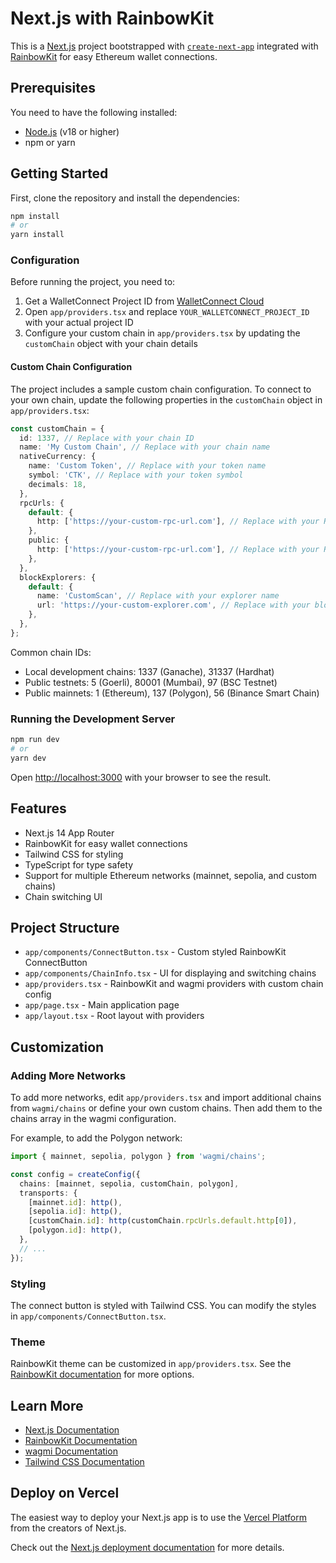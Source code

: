 # Next.js with RainbowKit

This is a [Next.js](https://nextjs.org/) project bootstrapped with [`create-next-app`](https://github.com/vercel/next.js/tree/canary/packages/create-next-app) integrated with [RainbowKit](https://www.rainbowkit.com/) for easy Ethereum wallet connections.

## Prerequisites

You need to have the following installed:

- [Node.js](https://nodejs.org/) (v18 or higher)
- npm or yarn

## Getting Started

First, clone the repository and install the dependencies:

```bash
npm install
# or
yarn install
```

### Configuration

Before running the project, you need to:

1. Get a WalletConnect Project ID from [WalletConnect Cloud](https://cloud.walletconnect.com/)
2. Open `app/providers.tsx` and replace `YOUR_WALLETCONNECT_PROJECT_ID` with your actual project ID
3. Configure your custom chain in `app/providers.tsx` by updating the `customChain` object with your chain details

#### Custom Chain Configuration

The project includes a sample custom chain configuration. To connect to your own chain, update the following properties in the `customChain` object in `app/providers.tsx`:

```typescript
const customChain = {
  id: 1337, // Replace with your chain ID
  name: 'My Custom Chain', // Replace with your chain name
  nativeCurrency: {
    name: 'Custom Token', // Replace with your token name
    symbol: 'CTK', // Replace with your token symbol
    decimals: 18,
  },
  rpcUrls: {
    default: {
      http: ['https://your-custom-rpc-url.com'], // Replace with your RPC URL
    },
    public: {
      http: ['https://your-custom-rpc-url.com'], // Replace with your RPC URL
    },
  },
  blockExplorers: {
    default: {
      name: 'CustomScan', // Replace with your explorer name
      url: 'https://your-custom-explorer.com', // Replace with your block explorer URL
    },
  },
};
```

Common chain IDs:
- Local development chains: 1337 (Ganache), 31337 (Hardhat)
- Public testnets: 5 (Goerli), 80001 (Mumbai), 97 (BSC Testnet)
- Public mainnets: 1 (Ethereum), 137 (Polygon), 56 (Binance Smart Chain)

### Running the Development Server

```bash
npm run dev
# or
yarn dev
```

Open [http://localhost:3000](http://localhost:3000) with your browser to see the result.

## Features

- Next.js 14 App Router
- RainbowKit for easy wallet connections
- Tailwind CSS for styling
- TypeScript for type safety
- Support for multiple Ethereum networks (mainnet, sepolia, and custom chains)
- Chain switching UI

## Project Structure

- `app/components/ConnectButton.tsx` - Custom styled RainbowKit ConnectButton
- `app/components/ChainInfo.tsx` - UI for displaying and switching chains
- `app/providers.tsx` - RainbowKit and wagmi providers with custom chain config
- `app/page.tsx` - Main application page
- `app/layout.tsx` - Root layout with providers

## Customization

### Adding More Networks

To add more networks, edit `app/providers.tsx` and import additional chains from `wagmi/chains` or define your own custom chains. Then add them to the chains array in the wagmi configuration.

For example, to add the Polygon network:

```typescript
import { mainnet, sepolia, polygon } from 'wagmi/chains';

const config = createConfig({
  chains: [mainnet, sepolia, customChain, polygon],
  transports: {
    [mainnet.id]: http(),
    [sepolia.id]: http(),
    [customChain.id]: http(customChain.rpcUrls.default.http[0]),
    [polygon.id]: http(),
  },
  // ...
});
```

### Styling

The connect button is styled with Tailwind CSS. You can modify the styles in `app/components/ConnectButton.tsx`.

### Theme

RainbowKit theme can be customized in `app/providers.tsx`. See the [RainbowKit documentation](https://www.rainbowkit.com/docs/theming) for more options.

## Learn More

- [Next.js Documentation](https://nextjs.org/docs)
- [RainbowKit Documentation](https://www.rainbowkit.com/docs/introduction)
- [wagmi Documentation](https://wagmi.sh/)
- [Tailwind CSS Documentation](https://tailwindcss.com/docs)

## Deploy on Vercel

The easiest way to deploy your Next.js app is to use the [Vercel Platform](https://vercel.com/new) from the creators of Next.js.

Check out the [Next.js deployment documentation](https://nextjs.org/docs/deployment) for more details.
